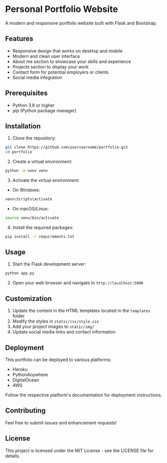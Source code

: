 # Personal Portfolio Website

A modern and responsive portfolio website built with Flask and Bootstrap.

## Features

- Responsive design that works on desktop and mobile
- Modern and clean user interface
- About me section to showcase your skills and experience
- Projects section to display your work
- Contact form for potential employers or clients
- Social media integration

## Prerequisites

- Python 3.8 or higher
- pip (Python package manager)

## Installation

1. Clone the repository:
```bash
git clone https://github.com/yourusername/portfolio.git
cd portfolio
```

2. Create a virtual environment:
```bash
python -m venv venv
```

3. Activate the virtual environment:
- On Windows:
```bash
venv\Scripts\activate
```
- On macOS/Linux:
```bash
source venv/bin/activate
```

4. Install the required packages:
```bash
pip install -r requirements.txt
```

## Usage

1. Start the Flask development server:
```bash
python app.py
```

2. Open your web browser and navigate to `http://localhost:5000`

## Customization

1. Update the content in the HTML templates located in the `templates` folder
2. Modify the styles in `static/css/style.css`
3. Add your project images to `static/img/`
4. Update social media links and contact information

## Deployment

This portfolio can be deployed to various platforms:

- Heroku
- PythonAnywhere
- DigitalOcean
- AWS

Follow the respective platform's documentation for deployment instructions.

## Contributing

Feel free to submit issues and enhancement requests!

## License

This project is licensed under the MIT License - see the LICENSE file for details. 